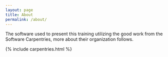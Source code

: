 ```yaml
---
layout: page
title: About
permalink: /about/
---
```


The software used to present this training utilizing the good work from the Software Carpentries, more about their organization follows.


{% include carpentries.html %}
